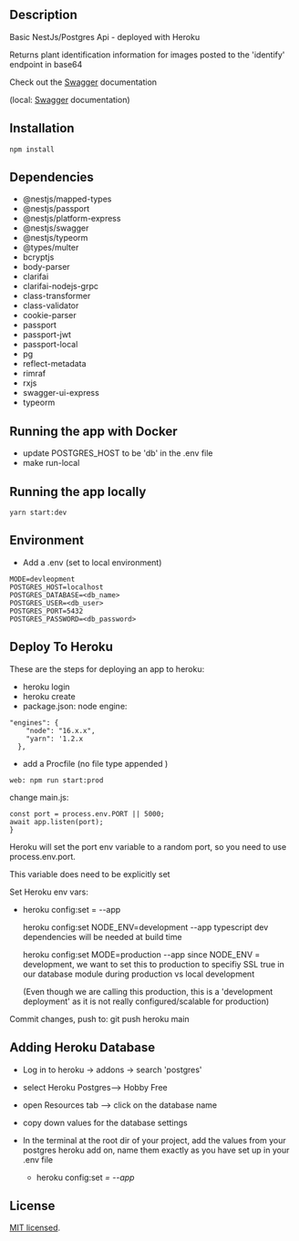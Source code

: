 ## Description

Basic NestJs/Postgres Api - deployed with Heroku

Returns plant identification information for images posted to the 'identify' endpoint in base64

Check out the <a href='https://clar-server.herokuapp.com/api'>Swagger</a> documentation

(local: <a href='http://localhost:5002/api'>Swagger</a> documentation)

## Installation

`npm install`

## Dependencies

- @nestjs/mapped-types
- @nestjs/passport
- @nestjs/platform-express
- @nestjs/swagger
- @nestjs/typeorm
- @types/multer
- bcryptjs
- body-parser
- clarifai
- clarifai-nodejs-grpc
- class-transformer
- class-validator
- cookie-parser
- passport
- passport-jwt
- passport-local
- pg
- reflect-metadata
- rimraf
- rxjs
- swagger-ui-express
- typeorm

## Running the app with Docker

- update POSTGRES_HOST to be 'db' in the .env file
- make run-local

## Running the app locally

`yarn start:dev`

## Environment

- Add a .env (set to local environment)

```
MODE=devleopment
POSTGRES_HOST=localhost
POSTGRES_DATABASE=<db_name>
POSTGRES_USER=<db_user>
POSTGRES_PORT=5432
POSTGRES_PASSWORD=<db_password>
```

## Deploy To Heroku

These are the steps for deploying an app to heroku:

- heroku login
- heroku create <app name>
- package.json: node engine:

```
"engines": {
    "node": "16.x.x",
    "yarn": '1.2.x
  },

```

- add a Procfile (no file type appended )

```
web: npm run start:prod

```

change main.js:

```
const port = process.env.PORT || 5000;
await app.listen(port);
}

```

Heroku will set the port env variable to a random port, so you need to use process.env.port.

This variable does need to be explicitly set

Set Heroku env vars:

- heroku config:set <key>=<value> --app <appname>

  heroku config:set NODE_ENV=development --app <appname>
  typescript dev dependencies will be needed at build time

  heroku config:set MODE=production --app <appname>
  since NODE_ENV = development, we want to set this to production to specifiy SSL true in our database module during production vs local development

  (Even though we are calling this production, this is a 'development deployment' as it is not really configured/scalable for production)

Commit changes, push to: git push heroku main

## Adding Heroku Database

- Log in to heroku -> addons -> search 'postgres'
- select Heroku Postgres--> Hobby Free
- open Resources tab --> click on the database name
- copy down values for the database settings
- In the terminal at the root dir of your project, add the values from your postgres heroku add on, name them exactly as you have set up in your .env file

  - heroku config:set <var>=<value> --app <app name>

## License

[MIT licensed](LICENSE).

